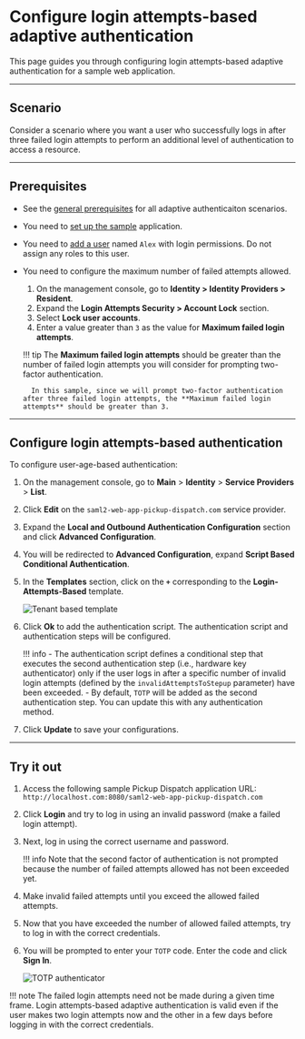 # Configure login attempts-based adaptive authentication

This page guides you through configuring login attempts-based adaptive authentication for a sample web application.

----

## Scenario

Consider a scenario where you want a user who successfully logs in after three failed login attempts to perform an additional level of authentication to access a resource.

----

## Prerequisites

- See the [general prerequisites]({{base_path}}/guides/adaptive-auth/configure-adaptive-auth/#prerequisites-for-adaptive-authentication) for all adaptive authenticaiton scenarios.
- You need to [set up the sample]({{base_path}}/guides/adaptive-auth/adaptive-auth-overview/#set-up-the-sample) application.
- You need to [add a user]({{base_path}}/guides/identity-lifecycles/admin-creation-workflow/) named `Alex` with login permissions. Do not assign any roles to this user.
- You need to configure the maximum number of failed attempts allowed.
    1. On the management console, go to **Identity > Identity Providers > Resident**.
    2. Expand the **Login Attempts Security > Account Lock** section.
    3. Select **Lock user accounts**.
    4. Enter a value greater than `3` as the value for **Maximum failed login attempts**.

    !!! tip
        The **Maximum failed login attempts** should be greater than the number of failed login attempts you will consider for prompting two-factor authentication.

        In this sample, since we will prompt two-factor authentication after three failed login attempts, the **Maximum failed login attempts** should be greater than 3.   

----

## Configure login attempts-based authentication

To configure user-age-based authentication:

1. On the management console, go to **Main** > **Identity** > **Service Providers** > **List**.

2. Click **Edit** on the `saml2-web-app-pickup-dispatch.com` service provider.

3. Expand the **Local and Outbound Authentication Configuration** section and click **Advanced Configuration**.

4. You will be redirected to **Advanced Configuration**, expand **Script Based Conditional Authentication**.

5. In the **Templates** section, click on the **`+`** corresponding to the **Login-Attempts-Based** template.

    ![Tenant based template]({{base_path}}/assets/img/samples/login-attempts-based-template.png)

6. Click **Ok** to add the authentication script. The authentication script and authentication steps will be configured.

    !!! info
        - The authentication script defines a conditional step that executes the second authentication step (i.e., hardware key authenticator) only if the user logs in after a specific number of invalid login attempts (defined by the `invalidAttemptsToStepup` parameter) have been exceeded.
        - By default, `TOTP` will be added as the second authentication step. You can update this with any authentication method.

7. Click **Update** to save your configurations.

----

## Try it out

1. Access the following sample Pickup Dispatch application URL: `http://localhost.com:8080/saml2-web-app-pickup-dispatch.com`

2. Click **Login** and try to log in using an invalid password (make a failed login attempt).

3. Next, log in using the correct username and password.

    !!! info
        Note that the second factor of authentication is not prompted because the number of failed attempts allowed has not been exceeded yet.

4. Make invalid failed attempts until you exceed the allowed failed attempts.

5. Now that you have exceeded the number of allowed failed attempts, try to log in with the correct credentials.

5. You will be prompted to enter your `TOTP` code. Enter the code and click **Sign In**.

    ![TOTP authenticator]({{base_path}}/assets/img/samples/totp-code-verification.png)

!!! note
    The failed login attempts need not be made during a given time frame. Login attempts-based adaptive authentication is valid even if the user makes two login attempts now and the other in a few days before logging in with the correct credentials.
